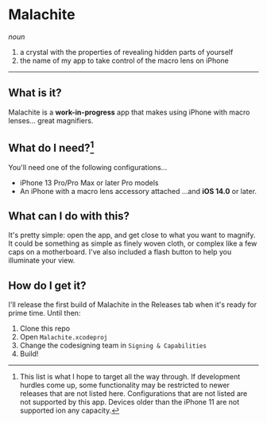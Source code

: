 # Malachite
*noun*
1. a crystal with the properties of revealing hidden parts of yourself
2. the name of my app to take control of the macro lens on iPhone
---
## What is it?
Malachite is a **work-in-progress** app that makes using iPhone with macro lenses... great magnifiers.

## What do I need?[^1]
You'll need one of the following configurations...
- iPhone 13 Pro/Pro Max or later Pro models
- An iPhone with a macro lens accessory attached
...and **iOS 14.0** or later.

## What can I do with this?
It's pretty simple: open the app, and get close to what you want to magnify. It could be something as simple as finely woven cloth, or complex like a few caps on a motherboard. I've also included a flash button to help you illuminate your view.

## How do I get it?
I'll release the first build of Malachite in the Releases tab when it's ready for prime time. Until then:
1. Clone this repo
2. Open `Malachite.xcodeproj`
3. Change the codesigning team in `Signing & Capabilities`
4. Build!

[^1]: This list is what I hope to target all the way through. If development hurdles come up, some functionality may be restricted to newer releases that are not listed here. Configurations that are not listed are not supported by this app. Devices older than the iPhone 11 are not supported ion any capacity.
